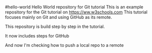 #hello-world
Hello World repository for Git tutorial
This is an example repository for the Git tutorial on https://ww.w3schools.com
This tutorial focuses mainly on Git and using GitHub as its remote.

This repository is build step by step in the tutorial.

It now includes steps for GitHub

And now I'm checking how to push a local repo to a remote
